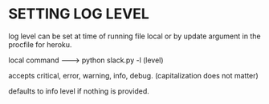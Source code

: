 # SETTING LOG LEVEL

log level can be set at time of running file local or by update argument in the procfile for heroku.

local command --->  python slack.py -l (level)

accepts critical, error, warning, info, debug. (capitalization does not matter)

defaults to info level if nothing is provided.